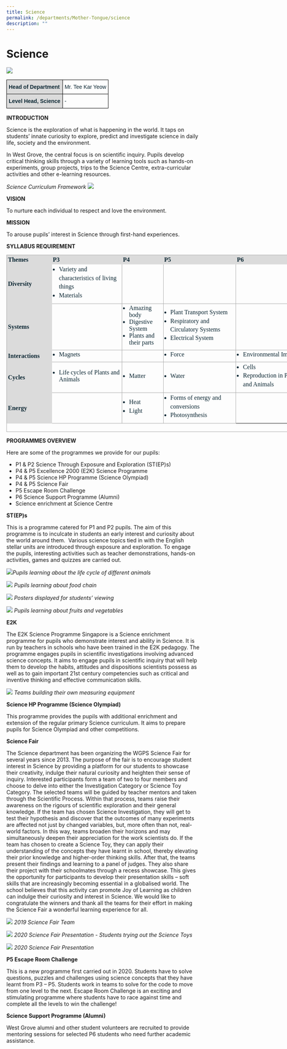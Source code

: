 ```yaml
---
title: Science
permalink: /departments/Mother-Tongue/science
description: ""
---
```

# Science 

![](/images/Science.jpg)

<style type="text/css">
.tg  {border-collapse:collapse;border-spacing:0;}
.tg td{border-color:black;border-style:solid;border-width:1px;font-family:Arial, sans-serif;font-size:14px;
  overflow:hidden;padding:10px 5px;word-break:normal;}
.tg th{border-color:black;border-style:solid;border-width:1px;font-family:Arial, sans-serif;font-size:14px;
  font-weight:normal;overflow:hidden;padding:10px 5px;word-break:normal;}
.tg .tg-s5dh{color:#0C2733;text-align:left;vertical-align:middle}
.tg .tg-ytt9{background-color:#DBDBDB;color:#0C2733;font-weight:bold;text-align:left;vertical-align:top}
</style>
<table class="tg">
<thead>
  <tr>
    <th class="tg-ytt9">Head of Department</th>
    <th class="tg-s5dh">Mr. Tee Kar Yeow<br></th>
  </tr>
</thead>
<tbody>
  <tr>
    <td class="tg-ytt9">Level Head, Science<br></td>
    <td class="tg-s5dh">-</td>
  </tr>
</tbody>
</table>


**INTRODUCTION** 

Science is the exploration of what is happening in the world. It taps on students’ innate curiosity to explore, predict and investigate science in daily life, society and the environment. 

In West Grove, the central focus is on scientific inquiry. Pupils develop critical thinking skills through a variety of learning tools such as hands-on experiments, group projects, trips to the Science Centre, extra-curricular activities and other e-learning resources.

*Science Curriculum Framework*
![](/images/pic%201.png)

**VISION**

To nurture each individual to respect and love the environment. 

**MISSION** 

To arouse pupils’ interest in Science through first-hand experiences.

**SYLLABUS REQUIREMENT**

<table class="ive_eobj_center iveo_table ives_tab_simple3" style="margin: auto; outline: 0px; padding: 0px; border-collapse: collapse; clear: both; border: 1px solid rgb(170, 170, 170); color: rgb(12, 39, 51); font-family: Catamaran; font-size: 16px; font-style: normal; font-variant-ligatures: normal; font-variant-caps: normal; font-weight: 400; letter-spacing: normal; orphans: 2; text-align: left; text-transform: none; white-space: normal; widows: 2; word-spacing: 0px; -webkit-text-stroke-width: 0px; text-decoration-thickness: initial; text-decoration-style: initial; text-decoration-color: initial; width: 791px; height: 462px;"><tbody style="margin: 0px; outline: 0px; padding: 0px;"><tr style="margin: 0px; outline: 0px; padding: 0px; background-color: rgb(219, 219, 219);"><td style="margin: 0px; outline: 0px; padding: 2px; text-align: left; border: 1px solid rgb(219, 219, 219); width: 115px;"><font face="times new roman, serif" style="margin: 0px; outline: 0px; padding: 0px;"><b style="margin: 0px; outline: 0px; padding: 0px;">Themes</b></font></td><td style="margin: 0px; outline: 0px; padding: 2px; text-align: left; border: 1px solid rgb(219, 219, 219); width: 185px;"><font face="times new roman, serif" style="margin: 0px; outline: 0px; padding: 0px;"><b style="margin: 0px; outline: 0px; padding: 0px;">P3</b><br style="margin: 0px; outline: 0px; padding: 0px;"></font></td><td style="margin: 0px; outline: 0px; padding: 2px; text-align: left; border: 1px solid rgb(219, 219, 219); width: 105px;"><font face="times new roman, serif" style="margin: 0px; outline: 0px; padding: 0px;"><b style="margin: 0px; outline: 0px; padding: 0px;">P4</b><br style="margin: 0px; outline: 0px; padding: 0px;"></font></td><td style="margin: 0px; outline: 0px; padding: 2px; text-align: left; border: 1px solid rgb(219, 219, 219); width: 192px;"><font face="times new roman, serif" style="margin: 0px; outline: 0px; padding: 0px;"><b style="margin: 0px; outline: 0px; padding: 0px;">P5<br style="margin: 0px; outline: 0px; padding: 0px;"></b></font></td><td style="margin: 0px; outline: 0px; padding: 2px; text-align: left; border: 1px solid rgb(219, 219, 219); width: 193px;"><font face="times new roman, serif" style="margin: 0px; outline: 0px; padding: 0px;"><b style="margin: 0px; outline: 0px; padding: 0px;">P6</b><br style="margin: 0px; outline: 0px; padding: 0px;"></font></td></tr><tr style="margin: 0px; outline: 0px; padding: 0px;"><td style="margin: 0px; outline: 0px; padding: 2px; text-align: left; border: 1px solid rgb(219, 219, 219); width: 60px; background-color: rgb(219, 219, 219);"><font face="times new roman, serif" style="margin: 0px; outline: 0px; padding: 0px;"><b style="margin: 0px; outline: 0px; padding: 0px;">Diversity</b><br style="margin: 0px; outline: 0px; padding: 0px;"></font></td><td style="margin: 0px; outline: 0px; padding: 2px; text-align: left; border: 1px solid rgb(170, 170, 170); width: 60px;"><div style="margin: 0px; outline: 0px; padding: 0px; line-height: 22.4px; font-weight: 400; font-size: 16px; color: rgb(12, 39, 51);"><ul style="margin: 0px 0px 0.5em 1em; outline: 0px; padding: 0px;"><li style="margin: 0px; outline: 0px; padding: 0px;"><font face="times new roman, serif" style="margin: 0px; outline: 0px; padding: 0px;">Variety and characteristics of living things<br style="margin: 0px; outline: 0px; padding: 0px;"></font></li><li style="margin: 0px; outline: 0px; padding: 0px;"><font face="times new roman, serif" style="margin: 0px; outline: 0px; padding: 0px;">Materials<br style="margin: 0px; outline: 0px; padding: 0px;"></font></li></ul></div></td><td style="margin: 0px; outline: 0px; padding: 2px; text-align: left; border: 1px solid rgb(170, 170, 170); width: 60px;"><font face="times new roman, serif" style="margin: 0px; outline: 0px; padding: 0px;"><br style="margin: 0px; outline: 0px; padding: 0px;"></font></td><td style="margin: 0px; outline: 0px; padding: 2px; text-align: left; border: 1px solid rgb(170, 170, 170); width: 60px;"><font face="times new roman, serif" style="margin: 0px; outline: 0px; padding: 0px;"><br style="margin: 0px; outline: 0px; padding: 0px;"></font></td><td style="margin: 0px; outline: 0px; padding: 2px; text-align: left; border: 1px solid rgb(170, 170, 170); width: 60px;"><font face="times new roman, serif" style="margin: 0px; outline: 0px; padding: 0px;"><br style="margin: 0px; outline: 0px; padding: 0px;"></font></td></tr><tr style="margin: 0px; outline: 0px; padding: 0px;"><td style="margin: 0px; outline: 0px; padding: 2px; text-align: left; border: 1px solid rgb(219, 219, 219); width: 60px; background-color: rgb(219, 219, 219);"><font face="times new roman, serif" style="margin: 0px; outline: 0px; padding: 0px;"><b style="margin: 0px; outline: 0px; padding: 0px;">Systems<br style="margin: 0px; outline: 0px; padding: 0px;"></b></font></td><td style="margin: 0px; outline: 0px; padding: 2px; text-align: left; border: 1px solid rgb(170, 170, 170); width: 60px;"><div style="margin: 0px; outline: 0px; padding: 0px; line-height: 22.4px; font-weight: 400; font-size: 16px; color: rgb(12, 39, 51);"><div style="margin: 0px; outline: 0px; padding: 0px; line-height: 22.4px; font-weight: 400; font-size: 16px; color: rgb(12, 39, 51);"><font face="times new roman, serif" style="margin: 0px; outline: 0px; padding: 0px;"><br style="margin: 0px; outline: 0px; padding: 0px;"></font></div></div></td><td style="margin: 0px; outline: 0px; padding: 2px; text-align: center; border: 1px solid rgb(170, 170, 170); width: 60px;"><ul style="margin: 0px 0px 0.5em 1em; outline: 0px; padding: 0px; text-align: left;"><li style="margin: 0px; outline: 0px; padding: 0px;"><font face="times new roman, serif" style="margin: 0px; outline: 0px; padding: 0px;">Amazing body<br style="margin: 0px; outline: 0px; padding: 0px;"></font></li><li style="margin: 0px; outline: 0px; padding: 0px;"><font face="times new roman, serif" style="margin: 0px; outline: 0px; padding: 0px;">Digestive System<br style="margin: 0px; outline: 0px; padding: 0px;"></font></li><li style="margin: 0px; outline: 0px; padding: 0px;"><font face="times new roman, serif" style="margin: 0px; outline: 0px; padding: 0px;">Plants and their parts</font></li></ul></td><td style="margin: 0px; outline: 0px; padding: 2px; text-align: left; border: 1px solid rgb(170, 170, 170); width: 60px;"><div style="margin: 0px; outline: 0px; padding: 0px; line-height: 22.4px; font-weight: 400; font-size: 16px; color: rgb(12, 39, 51);"><ul style="margin: 0px 0px 0.5em 1em; outline: 0px; padding: 0px;"><li style="margin: 0px; outline: 0px; padding: 0px;"><font face="times new roman, serif" style="margin: 0px; outline: 0px; padding: 0px;">Plant Transport System<br style="margin: 0px; outline: 0px; padding: 0px;"></font></li><li style="margin: 0px; outline: 0px; padding: 0px;"><font face="times new roman, serif" style="margin: 0px; outline: 0px; padding: 0px;">Respiratory and Circulatory Systems<br style="margin: 0px; outline: 0px; padding: 0px;"></font></li><li style="margin: 0px; outline: 0px; padding: 0px;"><font face="times new roman, serif" style="margin: 0px; outline: 0px; padding: 0px;">Electrical System<br style="margin: 0px; outline: 0px; padding: 0px;"></font></li></ul></div></td><td style="margin: 0px; outline: 0px; padding: 2px; text-align: left; border: 1px solid rgb(170, 170, 170); width: 60px;"><font face="times new roman, serif" style="margin: 0px; outline: 0px; padding: 0px;"><br style="margin: 0px; outline: 0px; padding: 0px;"></font></td></tr><tr style="margin: 0px; outline: 0px; padding: 0px;"><td style="margin: 0px; outline: 0px; padding: 2px; text-align: left; border: 1px solid rgb(219, 219, 219); background-color: rgb(219, 219, 219);"><font face="times new roman, serif" style="margin: 0px; outline: 0px; padding: 0px;"><b style="margin: 0px; outline: 0px; padding: 0px;">Interactions</b></font></td><td style="margin: 0px; outline: 0px; padding: 2px; text-align: left; border: 1px solid rgb(170, 170, 170);"><ul style="margin: 0px 0px 0.5em 1em; outline: 0px; padding: 0px;"><li style="margin: 0px; outline: 0px; padding: 0px;"><font face="times new roman, serif" style="margin: 0px; outline: 0px; padding: 0px;">Magnets<br style="margin: 0px; outline: 0px; padding: 0px;"></font></li></ul></td><td style="margin: 0px; outline: 0px; padding: 2px; text-align: left; border: 1px solid rgb(170, 170, 170);"><font face="times new roman, serif" style="margin: 0px; outline: 0px; padding: 0px;"><br style="margin: 0px; outline: 0px; padding: 0px;"></font></td><td style="margin: 0px; outline: 0px; padding: 2px; text-align: left; border: 1px solid rgb(170, 170, 170);"><ul style="margin: 0px 0px 0.5em 1em; outline: 0px; padding: 0px;"><li style="margin: 0px; outline: 0px; padding: 0px;"><font face="times new roman, serif" style="margin: 0px; outline: 0px; padding: 0px;">Force<br style="margin: 0px; outline: 0px; padding: 0px;"></font></li></ul></td><td style="margin: 0px; outline: 0px; padding: 2px; text-align: left; border: 1px solid rgb(170, 170, 170);"><ul style="margin: 0px 0px 0.5em 1em; outline: 0px; padding: 0px;"><li style="margin: 0px; outline: 0px; padding: 0px;"><font face="times new roman, serif" style="margin: 0px; outline: 0px; padding: 0px;">Environmental Impact<br style="margin: 0px; outline: 0px; padding: 0px;"></font></li></ul></td></tr><tr style="margin: 0px; outline: 0px; padding: 0px;"><td style="margin: 0px; outline: 0px; padding: 2px; text-align: left; border: 1px solid rgb(219, 219, 219); background-color: rgb(219, 219, 219);"><font face="times new roman, serif" style="margin: 0px; outline: 0px; padding: 0px;"><b style="margin: 0px; outline: 0px; padding: 0px;">Cycles</b></font></td><td style="margin: 0px; outline: 0px; padding: 2px; text-align: left; border: 1px solid rgb(170, 170, 170);"><ul style="margin: 0px 0px 0.5em 1em; outline: 0px; padding: 0px;"><li style="margin: 0px; outline: 0px; padding: 0px;"><font face="times new roman, serif" style="margin: 0px; outline: 0px; padding: 0px;">Life cycles of Plants and Animals<br style="margin: 0px; outline: 0px; padding: 0px;"></font></li></ul></td><td style="margin: 0px; outline: 0px; padding: 2px; text-align: left; border: 1px solid rgb(170, 170, 170);"><ul style="margin: 0px 0px 0.5em 1em; outline: 0px; padding: 0px;"><li style="margin: 0px; outline: 0px; padding: 0px;"><font face="times new roman, serif" style="margin: 0px; outline: 0px; padding: 0px;">Matter&nbsp;<br style="margin: 0px; outline: 0px; padding: 0px;"></font></li></ul></td><td style="margin: 0px; outline: 0px; padding: 2px; text-align: left; border: 1px solid rgb(170, 170, 170);"><ul style="margin: 0px 0px 0.5em 1em; outline: 0px; padding: 0px;"><li style="margin: 0px; outline: 0px; padding: 0px;"><font face="times new roman, serif" style="margin: 0px; outline: 0px; padding: 0px;">Water<br style="margin: 0px; outline: 0px; padding: 0px;"></font></li></ul></td><td style="margin: 0px; outline: 0px; padding: 2px; text-align: left; border: 1px solid rgb(170, 170, 170);"><div style="margin: 0px; outline: 0px; padding: 0px; line-height: 22.4px; font-weight: 400; font-size: 16px; color: rgb(12, 39, 51);"><ul style="margin: 0px 0px 0.5em 1em; outline: 0px; padding: 0px;"><li style="margin: 0px; outline: 0px; padding: 0px;"><font face="times new roman, serif" style="margin: 0px; outline: 0px; padding: 0px;">Cells<br style="margin: 0px; outline: 0px; padding: 0px;"></font></li><li style="margin: 0px; outline: 0px; padding: 0px;"><font face="times new roman, serif" style="margin: 0px; outline: 0px; padding: 0px;">Reproduction in Plants and Animals&nbsp;<br style="margin: 0px; outline: 0px; padding: 0px;"></font></li></ul></div></td></tr><tr style="margin: 0px; outline: 0px; padding: 0px;"><td style="margin: 0px; outline: 0px; padding: 2px; text-align: left; border: 1px solid rgb(219, 219, 219); background-color: rgb(219, 219, 219);"><font face="times new roman, serif" style="margin: 0px; outline: 0px; padding: 0px;"><b style="margin: 0px; outline: 0px; padding: 0px;">Energy<br style="margin: 0px; outline: 0px; padding: 0px;"></b></font></td><td style="margin: 0px; outline: 0px; padding: 2px; text-align: left; border: 1px solid rgb(170, 170, 170);"><font face="times new roman, serif" style="margin: 0px; outline: 0px; padding: 0px;"><br style="margin: 0px; outline: 0px; padding: 0px;"></font></td><td style="margin: 0px; outline: 0px; padding: 2px; text-align: left; border: 1px solid rgb(170, 170, 170);"><div style="margin: 0px; outline: 0px; padding: 0px; line-height: 22.4px; font-weight: 400; font-size: 16px; color: rgb(12, 39, 51);"><ul style="margin: 0px 0px 0.5em 1em; outline: 0px; padding: 0px;"><li style="margin: 0px; outline: 0px; padding: 0px;"><font face="times new roman, serif" style="margin: 0px; outline: 0px; padding: 0px;">Heat<br style="margin: 0px; outline: 0px; padding: 0px;"></font></li><li style="margin: 0px; outline: 0px; padding: 0px;"><font face="times new roman, serif" style="margin: 0px; outline: 0px; padding: 0px;">Light&nbsp;<br style="margin: 0px; outline: 0px; padding: 0px;"></font></li></ul></div></td><td style="margin: 0px; outline: 0px; padding: 2px; text-align: left; border: 1px solid rgb(170, 170, 170);"><div style="margin: 0px; outline: 0px; padding: 0px; line-height: 22.4px; font-weight: 400; font-size: 16px; color: rgb(12, 39, 51);"><ul style="margin: 0px 0px 0.5em 1em; outline: 0px; padding: 0px;"><li style="margin: 0px; outline: 0px; padding: 0px;"><font face="times new roman, serif" style="margin: 0px; outline: 0px; padding: 0px;">Forms of energy and conversions<br style="margin: 0px; outline: 0px; padding: 0px;"></font></li><li style="margin: 0px; outline: 0px; padding: 0px;"><font face="times new roman, serif" style="margin: 0px; outline: 0px; padding: 0px;">Photosynthesis</font></li></ul></div></td></tr></tbody></table>

**PROGRAMMES OVERVIEW**   

  

Here are some of the programmes we provide for our pupils:     

*   P1 & P2 Science Through Exposure and Exploration (ST(EP)s)      
*   P4 & P5 Excellence 2000 (E2K) Science Programme     
*   P4 & P5 Science HP Programme (Science Olympiad)    
*   P4 & P5 Science Fair
*   P5 Escape Room Challenge
*   P6 Science Support Programme (Alumni)     
*   Science enrichment at Science Centre

**ST(EP)s**   

This is a programme catered for P1 and P2 pupils. The aim of this programme is to inculcate in students an early interest and curiosity about the world around them.  Various science topics tied in with the English stellar units are introduced through exposure and exploration. To engage the pupils, interesting activities such as teacher demonstrations, hands-on activities, games and quizzes are carried out.

![](/images/Picture%20-%20Science.png)*Pupils learning about the life cycle of different animals*

![](/images/pic%202.png)
*Pupils learning about food chain* 

![](/images/pic%203.png)
*Posters displayed for students’ viewing*

![](/images/pic%204.png)
*Pupils learning about fruits and vegetables*

**E2K**

The E2K Science Programme Singapore is a Science enrichment programme for pupils who demonstrate interest and ability in Science. It is run by teachers in schools who have been trained in the E2K pedagogy. The programme engages pupils in scientific investigations involving advanced science concepts. It aims to engage pupils in scientific inquiry that will help them to develop the habits, attitudes and dispositions scientists possess as well as to gain important 21st century competencies such as critical and inventive thinking and effective communication skills.

![](/images/pic%205.png)
*Teams building their own measuring equipment*

**Science HP Programme (Science Olympiad)**   

This programme provides the pupils with additional enrichment and extension of the regular primary Science curriculum. It aims to prepare pupils for Science Olympiad and other competitions.   

**Science Fair**   

The Science department has been organizing the WGPS Science Fair for several years since 2013. The purpose of the fair is to encourage student interest in Science by providing a platform for our students to showcase their creativity, indulge their natural curiosity and heighten their sense of inquiry. Interested participants form a team of two to four members and choose to delve into either the Investigation Category or Science Toy Category. The selected teams will be guided by teacher mentors and taken through the Scientific Process. Within that process, teams raise their awareness on the rigours of scientific exploration and their general knowledge. If the team has chosen Science Investigation, they will get to test their hypothesis and discover that the outcomes of many experiments are affected not just by changed variables, but, more often than not, real-world factors. In this way, teams broaden their horizons and may simultaneously deepen their appreciation for the work scientists do. If the team has chosen to create a Science Toy, they can apply their understanding of the concepts they have learnt in school, thereby elevating their prior knowledge and higher-order thinking skills. After that, the teams present their findings and learning to a panel of judges. They also share their project with their schoolmates through a recess showcase. This gives the opportunity for participants to develop their presentation skills – soft skills that are increasingly becoming essential in a globalised world. The school believes that this activity can promote Joy of Learning as children can indulge their curiosity and interest in Science. We would like to congratulate the winners and thank all the teams for their effort in making the Science Fair a wonderful learning experience for all.

![](/images/pic%206.png)
*2019 Science Fair Team*

![](/images/pic%207.png)
*2020 Science Fair Presentation - Students trying out the Science Toys*

![](/images/pic%208.png)
*2020 Science Fair Presentation*

**P5 Escape Room Challenge**

 

This is a new programme first carried out in 2020. Students have to solve questions, puzzles and challenges using science concepts that they have learnt from P3 – P5. Students work in teams to solve for the code to move from one level to the next. Escape Room Challenge is an exciting and stimulating programme where students have to race against time and complete all the levels to win the challenge!

 

**Science Support Programme (Alumni)**

 

West Grove alumni and other student volunteers are recruited to provide mentoring sessions for selected P6 students who need further academic assistance.